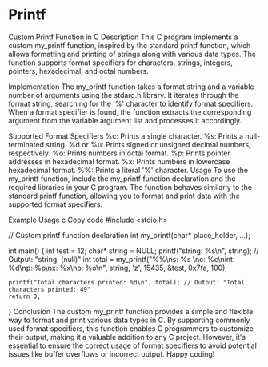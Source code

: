 # Printf
Custom Printf Function in C
Description
This C program implements a custom my_printf function, inspired by the standard printf function, which allows formatting and printing of strings along with various data types. The function supports format specifiers for characters, strings, integers, pointers, hexadecimal, and octal numbers.

Implementation
The my_printf function takes a format string and a variable number of arguments using the stdarg.h library. It iterates through the format string, searching for the '%' character to identify format specifiers. When a format specifier is found, the function extracts the corresponding argument from the variable argument list and processes it accordingly.

Supported Format Specifiers
%c: Prints a single character.
%s: Prints a null-terminated string.
%d or %u: Prints signed or unsigned decimal numbers, respectively.
%o: Prints numbers in octal format.
%p: Prints pointer addresses in hexadecimal format.
%x: Prints numbers in lowercase hexadecimal format.
%%: Prints a literal '%' character.
Usage
To use the my_printf function, include the my_printf function declaration and the required libraries in your C program. The function behaves similarly to the standard printf function, allowing you to format and print data with the supported format specifiers.

Example Usage
c
Copy code
#include <stdio.h>

// Custom printf function declaration
int my_printf(char* place_holder, ...);

int main() {
    int test = 12;
    char* string = NULL;
    printf("string: %s\n", string); // Output: "string: (null)"
    int total = my_printf("%%\ns: %s \nc: %c\nint: %d\np: %p\nx: %x\no: %o\n",
    string, 'z', 15435, &test, 0x7fa, 100);

    printf("Total characters printed: %d\n", total); // Output: "Total characters printed: 49"
    return 0;
}
Conclusion
The custom my_printf function provides a simple and flexible way to format and print various data types in C. By supporting commonly used format specifiers, this function enables C programmers to customize their output, making it a valuable addition to any C project. However, it's essential to ensure the correct usage of format specifiers to avoid potential issues like buffer overflows or incorrect output. Happy coding!
